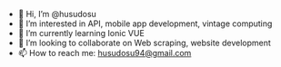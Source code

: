 - 👋 Hi, I’m @husudosu
- 👀 I’m interested in API, mobile app development, vintage computing
- 🌱 I’m currently learning Ionic VUE 
- 💞️ I’m looking to collaborate on Web scraping, website development
- 📫 How to reach me: husudosu94@gmail.com

<!---
husudosu/husudosu is a ✨ special ✨ repository because its `README.md` (this file) appears on your GitHub profile.
You can click the Preview link to take a look at your changes.
--->
